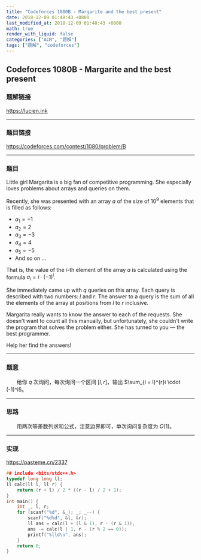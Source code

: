 ```yaml
---
title: "Codeforces 1080B - Margarite and the best present"
date: 2018-12-09 01:48:43 +0800
last_modified_at: 2018-12-09 01:48:43 +0800
math: true
render_with_liquid: false
categories: ["ACM", "题解"]
tags: ["题解", "codeforces"]
---
```


## Codeforces 1080B - Margarite and the best present

### 题解链接

https://lucien.ink

---
### 题目链接

https://codeforces.com/contest/1080/problem/B

---
### 题目

Little girl Margarita is a big fan of competitive programming. She especially loves problems about arrays and queries on them.

Recently, she was presented with an array $a$ of the size of $10^9$ elements that is filled as follows: 

+ $a_1 = -1$ 
+ $a_2 = 2$ 
+ $a_3 = -3$ 
+ $a_4 = 4$ 
+ $a_5 = -5$ 
+ And so on ... 

That is, the value of the $i$-th element of the array $a$ is calculated using the formula $a_i = i \cdot (-1)^i$.

She immediately came up with $q$ queries on this array. Each query is described with two numbers: $l$ and $r$. The answer to a query is the sum of all the elements of the array at positions from $l$ to $r$ inclusive.

Margarita really wants to know the answer to each of the requests. She doesn't want to count all this manually, but unfortunately, she couldn't write the program that solves the problem either. She has turned to you — the best programmer.

Help her find the answers!

---
### 题意

&emsp;&emsp;给你 $q$ 次询问，每次询问一个区间 $[l, r]$，输出 $\sum_{i = l}^{r}i \cdot (-1)^i$。

---
### 思路

&emsp;&emsp;用两次等差数列求和公式，注意边界即可，单次询问复杂度为 $O(1)$。

---
### 实现

https://pasteme.cn/2337

```cpp
## include <bits/stdc++.h>
typedef long long ll;
ll calc(ll l, ll r) {
    return (r + l) / 2 * ((r - l) / 2 + 1);
}
int main() {
    int _, l, r;
    for (scanf("%d", &_); _; _--) {
        scanf("%d%d", &l, &r);
        ll ans = calc(l + (l & 1), r - (r & 1));
        ans -= calc(l | 1, r - (r % 2 == 0));
        printf("%lld\n", ans);
    }
    return 0;
}
```